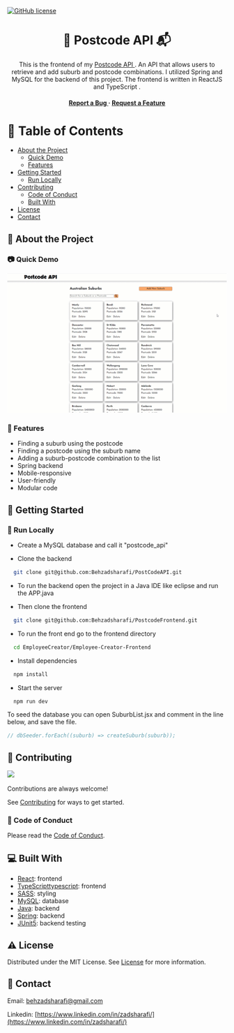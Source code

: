 [![GitHub license](https://img.shields.io/badge/license-MIT-blue.svg)](https://github.com/Behzadsharafi/React-eShop/blob/main/LICENSE)

<div align='center'>

<h1> 📍 Postcode API 📬</h1>
<p>This is the frontend of my <a href="https://github.com/Behzadsharafi/Postcodeapi"> Postcode API </a>. An API that allows users to retrieve and add suburb and postcode combinations. I utilized Spring and MySQL for the backend of this project. The frontend is written in ReactJS and TypeScript . </p>

<h4> <a href="https://github.com/Behzadsharafi/PostcodeFrontend/issues"> Report a Bug </a> <span> · </span> <a href="https://github.com/Behzadsharafi/PostcodeFrontend/issues"> Request a Feature </a> </h4>

</div>

# :notebook_with_decorative_cover: Table of Contents

- [About the Project](#star2-about-the-project)
  - [Quick Demo](#camera-quick-demo)
  - [Features](#dart-features)
- [Getting Started](#toolbox-getting-started)
  - [Run Locally](#running-run-locally)
- [Contributing](#wave-contributing)
  - [Code of Conduct](#scroll-code-of-conduct)
  - [Built With](#computer-built-with)
- [License](#warning-license)
- [Contact](#handshake-contact)

## :star2: About the Project

### :camera: Quick Demo

<div align="center"> <a href="#"><img src="/src/assets/demo.gif" alt='demo' width='800'/></a> </div>

### :dart: Features

- Finding a suburb using the postcode
- Finding a postcode using the suburb name
- Adding a suburb-postcode combination to the list
- Spring backend
- Mobile-responsive
- User-friendly
- Modular code

## :toolbox: Getting Started

### :running: Run Locally

- Create a MySQL database and call it "postcode_api"

- Clone the backend

```bash
  git clone git@github.com:Behzadsharafi/PostCodeAPI.git
```

- To run the backend open the project in a Java IDE like eclipse and run the APP.java

- Then clone the frontend

```bash
  git clone git@github.com:Behzadsharafi/PostcodeFrontend.git
```

- To run the front end go to the frontend directory

```bash
  cd EmployeeCreator/Employee-Creator-Frontend
```

- Install dependencies

```bash
  npm install
```

- Start the server

```bash
  npm run dev
```

To seed the database you can open SuburbList.jsx and comment in the line below, and save the file.

```jsx
// dbSeeder.forEach((suburb) => createSuburb(suburb));
```

## :wave: Contributing

<a href="https://github.com/Behzadsharafi/PostcodeFrontend/graphs/contributors"> <img src="https://contrib.rocks/image?repo=Louis3797/awesome-readme-template" /> </a>

Contributions are always welcome!

See [Contributing](https://github.com/Behzadsharafi/PostcodeFrontend/blob/master/CONTRIBUTING.md) for ways to get started.

### :scroll: Code of Conduct

Please read the [Code of Conduct](https://github.com/Behzadsharafi/PostcodeFrontend/blob/master/CODE_OF_CONDUCT.md).

## :computer: Built With

- [React](https://react.dev/): frontend
- [TypeScripttypescript](https://www.typescriptlang.org/): frontend
- [SASS](https://sass-lang.com/): styling
- [MySQL](https://www.mysql.com/): database
- [Java](https://www.java.com/en/): backend
- [Spring](https://spring.io/): backend
- [JUnit5](https://junit.org/junit5/): backend testing

## :warning: License

Distributed under the MIT License. See [License](https://github.com/Behzadsharafi/PostcodeFrontend/blob/master/LICENSE) for more information.

## :handshake: Contact

Email: behzadsharafi@gmail.com

Linkedin: [https://www.linkedin.com/in/zadsharafi/](https://www.linkedin.com/in/zadsharafi/)
